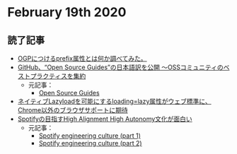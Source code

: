 # February 19th 2020
## 読了記事
- [OGPにつけるprefix属性とは何か調べてみた。](https://qiita.com/ofujiii/items/8a237494498f42591b36)
- [GitHub、“Open Source Guides”の日本語訳を公開 ～OSSコミュニティのベストプラクティスを集約](https://forest.watch.impress.co.jp/docs/news/1235813.html)
    - 元記事：
        - [Open Source Guides](https://opensource.guide/ja/)
- [ネイティブLazyloadを可能にするloading=lazy属性がウェブ標準に、Chrome以外のブラウザサポートに期待](https://www.suzukikenichi.com/blog/native-image-lazy-loading-is-now-officially-a-web-standard/)
- [Spotifyの目指すHigh Alignment High Autonomy文化が面白い](https://medium.com/@gakunakamura/spotify%E3%81%AE%E7%9B%AE%E6%8C%87%E3%81%99high-alignment-high-autonomy%E6%96%87%E5%8C%96%E3%81%8C%E9%9D%A2%E7%99%BD%E3%81%84-c84eb06aecae)
    - 元記事：
        - [Spotify engineering culture (part 1)](https://labs.spotify.com/2014/03/27/spotify-engineering-culture-part-1/)
        - [Spotify engineering culture (part 2)](https://labs.spotify.com/2014/09/20/spotify-engineering-culture-part-2/)